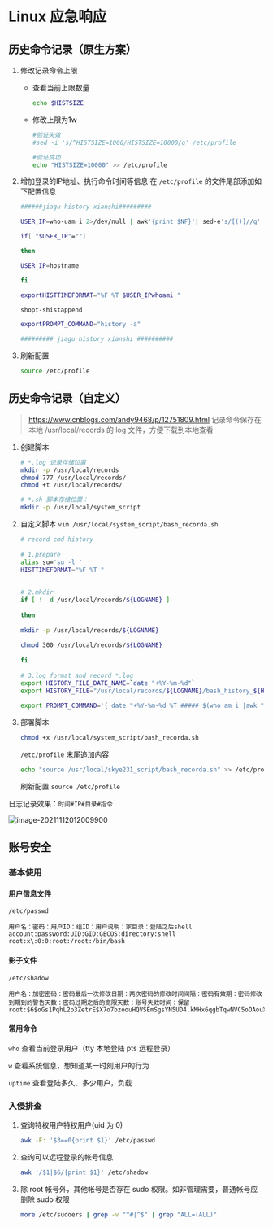 # Linux 应急响应
## 历史命令记录（原生方案）
1. 修改记录命令上限
   * 查看当前上限数量
       ```bash
       echo $HISTSIZE
       ```
   * 修改上限为1w
     ```bash
     #验证失效
     #sed -i 's/^HISTSIZE=1000/HISTSIZE=10000/g' /etc/profile
     
     #验证成功
     echo "HISTSIZE=10000" >> /etc/profile	
     ```
2. 增加登录的IP地址、执行命令时间等信息
    在 `/etc/profile` 的文件尾部添加如下配置信息
    
    ```sh
    ######jiagu history xianshi#########
    
    USER_IP=who-uam i 2>/dev/null | awk'{print $NF}'| sed-e's/[()]//g'
    
    if[ "$USER_IP"=""]
    
    then
    
    USER_IP=hostname
    
    fi
    
    exportHISTTIMEFORMAT="%F %T $USER_IPwhoami "
    
    shopt-shistappend
    
    exportPROMPT_COMMAND="history -a"
    
    ######### jiagu history xianshi ##########
    ```
3. 刷新配置
   ```bash
   source /etc/profile
   ```
## 历史命令记录（自定义）
> https://www.cnblogs.com/andy9468/p/12751809.html
记录命令保存在本地 /usr/local/records 的 log 文件，方便下载到本地查看

1. 创建脚本
   ```bash
   # *.log 记录存储位置
   mkdir -p /usr/local/records
   chmod 777 /usr/local/records/
   chmod +t /usr/local/records/
   
   # *.sh 脚本存储位置：
   mkdir -p /usr/local/system_script
   ```
   
2. 自定义脚本 `vim /usr/local/system_script/bash_recorda.sh` 
    ```sh
    # record cmd history
     
    # 1.prepare
    alias su='su -l '
    HISTTIMEFORMAT="%F %T "
     
     
    # 2.mkdir
    if [ ! -d /usr/local/records/${LOGNAME} ]
      
    then
      
    mkdir -p /usr/local/records/${LOGNAME}
      
    chmod 300 /usr/local/records/${LOGNAME}
      
    fi
     
    # 3.log format and record *.log
    export HISTORY_FILE_DATE_NAME=`date "+%Y-%m-%d"`
    export HISTORY_FILE="/usr/local/records/${LOGNAME}/bash_history_${HISTORY_FILE_DATE_NAME}.log"
     	
    export PROMPT_COMMAND='{ date "+%Y-%m-%d %T ##### $(who am i |awk "{print \$1\" \"\$2\" \"\$5}") #### $(pwd) #### $(history 1 | { read x cmd; echo "$cmd"; })"; } >>$HISTORY_FILE'
    
    ```
    
3. 部署脚本
    ```bash
    chmod +x /usr/local/system_script/bash_recorda.sh
    ```
    `/etc/profile` 末尾追加内容
    
    ```bash
    echo "source /usr/local/skye231_script/bash_recorda.sh" >> /etc/profile
    ```
    刷新配置 `source /etc/profile`

日志记录效果：`时间#IP#目录#指令`

![image-20211112012009900](https://gitee.com/mrskye/Picbed/raw/master/img/20211112012016.png)

## 账号安全

### 基本使用

#### 用户信息文件

`/etc/passwd` 

```
用户名：密码：用户ID：组ID：用户说明：家目录：登陆之后shell
account:password:UID:GID:GECOS:directory:shell
root:x\:0:0:root:/root:/bin/bash
```

#### 影子文件

`/etc/shadow`

```
用户名：加密密码：密码最后一次修改日期：两次密码的修改时间间隔：密码有效期：密码修改到期到的警告天数：密码过期之后的宽限天数：账号失效时间：保留
root:$6$oGs1PqhL2p3ZetrE$X7o7bzoouHQVSEmSgsYN5UD4.kMHx6qgbTqwNVC5oOAouXvcjQSt.Ft7ql1WpkopY0UV9ajBwUt1DpYxTCVvI/:16809:0:99999:7:::
```

#### 常用命令

`who` 查看当前登录用户（tty 本地登陆 pts 远程登录）

`w` 查看系统信息，想知道某一时刻用户的行为

`uptime` 查看登陆多久、多少用户，负载

### 入侵排查

1. 查询特权用户特权用户(uid 为 0)

   ```bash
   awk -F: '$3==0{print $1}' /etc/passwd
   ```

2. 查询可以远程登录的帐号信息

   ```bash
   awk '/$1|$6/{print $1}' /etc/shadow
   ```

3. 除 root 帐号外，其他帐号是否存在 sudo 权限。如非管理需要，普通帐号应删除 sudo 权限

   ```bash
   more /etc/sudoers | grep -v "^#|^$" | grep "ALL=(ALL)"
   ```

   

   

